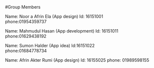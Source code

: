 #Group Members

Name: Noor a Afrin Ela (App design)
Id: 16151001  
phone:01954359737

Name: Mahmudul Hasan  (App development)
Id: 16151011   
phone:01629438192

Name: Sumon Halder  (App idea)
Id:16151022  
phone:01684778734

Name: Afrin Akter Rumi  (App design)
Id: 16155025 
phone: 01989598155
